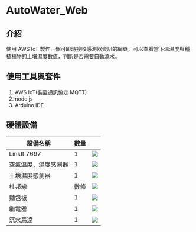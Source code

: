 # AutoWater_Web
## 介紹
使用 AWS IoT 製作一個可即時接收感測器資訊的網頁，可以查看當下溫濕度與種植植物的土壤濕度數值，判斷是否需要自動澆水。
## 使用工具與套件
1. AWS IoT(裝置通訊協定 MQTT)
1. node.js
1. Arduino IDE
## 硬體設備

| 設備名稱 | 數量 |   |
| -------- | -------- | -------- | 
| LinkIt 7697 | 1 | ![](https://i.imgur.com/Umzsgp6.png) |
| 空氣溫度、濕度感測器 | 1 | ![](https://i.imgur.com/EqUIH8X.png) |
| 土壤濕度感測器 | 1 | ![](https://i.imgur.com/mhnrlHU.png) |
| 杜邦線 | 數條 | ![](https://i.imgur.com/sNIO1kV.png) | 
| 麵包板 | 1 | ![](https://i.imgur.com/Yqd6V5X.png) |
| 繼電器 | 1 | ![](https://i.imgur.com/dQ3HgWv.png) |
| 沉水馬達 | 1 | ![](https://i.imgur.com/F2Pk1LC.png) |
